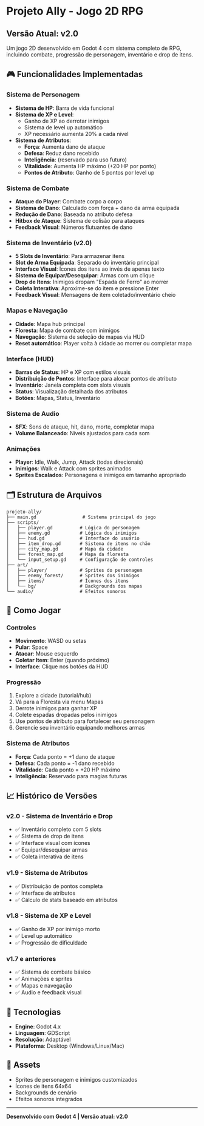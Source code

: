 # Projeto Ally - Jogo 2D RPG

## Versão Atual: v2.0

Um jogo 2D desenvolvido em Godot 4 com sistema completo de RPG, incluindo combate, progressão de personagem, inventário e drop de itens.

## 🎮 Funcionalidades Implementadas

### Sistema de Personagem
- **Sistema de HP**: Barra de vida funcional
- **Sistema de XP e Level**: 
  - Ganho de XP ao derrotar inimigos
  - Sistema de level up automático
  - XP necessário aumenta 20% a cada nível
- **Sistema de Atributos**:
  - **Força**: Aumenta dano de ataque
  - **Defesa**: Reduz dano recebido
  - **Inteligência**: (reservado para uso futuro)
  - **Vitalidade**: Aumenta HP máximo (+20 HP por ponto)
  - **Pontos de Atributo**: Ganho de 5 pontos por level up

### Sistema de Combate
- **Ataque do Player**: Combate corpo a corpo
- **Sistema de Dano**: Calculado com força + dano da arma equipada
- **Redução de Dano**: Baseada no atributo defesa
- **Hitbox de Ataque**: Sistema de colisão para ataques
- **Feedback Visual**: Números flutuantes de dano

### Sistema de Inventário (v2.0)
- **5 Slots de Inventário**: Para armazenar itens
- **Slot de Arma Equipada**: Separado do inventário principal
- **Interface Visual**: Ícones dos itens ao invés de apenas texto
- **Sistema de Equipar/Desequipar**: Armas com um clique
- **Drop de Itens**: Inimigos dropam "Espada de Ferro" ao morrer
- **Coleta Interativa**: Aproxime-se do item e pressione Enter
- **Feedback Visual**: Mensagens de item coletado/inventário cheio

### Mapas e Navegação
- **Cidade**: Mapa hub principal
- **Floresta**: Mapa de combate com inimigos
- **Navegação**: Sistema de seleção de mapas via HUD
- **Reset automático**: Player volta à cidade ao morrer ou completar mapa

### Interface (HUD)
- **Barras de Status**: HP e XP com estilos visuais
- **Distribuição de Pontos**: Interface para alocar pontos de atributo
- **Inventário**: Janela completa com slots visuais
- **Status**: Visualização detalhada dos atributos
- **Botões**: Mapas, Status, Inventário

### Sistema de Audio
- **SFX**: Sons de ataque, hit, dano, morte, completar mapa
- **Volume Balanceado**: Níveis ajustados para cada som

### Animações
- **Player**: Idle, Walk, Jump, Attack (todas direcionais)
- **Inimigos**: Walk e Attack com sprites animados
- **Sprites Escalados**: Personagens e inimigos em tamanho apropriado

## 🗂️ Estrutura de Arquivos

```
projeto-ally/
├── main.gd                 # Sistema principal do jogo
├── scripts/
│   ├── player.gd          # Lógica do personagem
│   ├── enemy.gd           # Lógica dos inimigos
│   ├── hud.gd             # Interface do usuário
│   ├── item_drop.gd       # Sistema de itens no chão
│   ├── city_map.gd        # Mapa da cidade
│   ├── forest_map.gd      # Mapa da floresta
│   └── input_setup.gd     # Configuração de controles
├── art/
│   ├── player/            # Sprites do personagem
│   ├── enemy_forest/      # Sprites dos inimigos
│   ├── items/             # Ícones dos itens
│   └── bg/                # Backgrounds dos mapas
└── audio/                 # Efeitos sonoros
```

## 🎯 Como Jogar

### Controles
- **Movimento**: WASD ou setas
- **Pular**: Space
- **Atacar**: Mouse esquerdo
- **Coletar Item**: Enter (quando próximo)
- **Interface**: Clique nos botões da HUD

### Progressão
1. Explore a cidade (tutorial/hub)
2. Vá para a Floresta via menu Mapas
3. Derrote inimigos para ganhar XP
4. Colete espadas dropadas pelos inimigos
5. Use pontos de atributo para fortalecer seu personagem
6. Gerencie seu inventário equipando melhores armas

### Sistema de Atributos
- **Força**: Cada ponto = +1 dano de ataque
- **Defesa**: Cada ponto = -1 dano recebido
- **Vitalidade**: Cada ponto = +20 HP máximo
- **Inteligência**: Reservado para magias futuras

## 📈 Histórico de Versões

### v2.0 - Sistema de Inventário e Drop
- ✅ Inventário completo com 5 slots
- ✅ Sistema de drop de itens
- ✅ Interface visual com ícones
- ✅ Equipar/desequipar armas
- ✅ Coleta interativa de itens

### v1.9 - Sistema de Atributos
- ✅ Distribuição de pontos completa
- ✅ Interface de atributos
- ✅ Cálculo de stats baseado em atributos

### v1.8 - Sistema de XP e Level
- ✅ Ganho de XP por inimigo morto
- ✅ Level up automático
- ✅ Progressão de dificuldade

### v1.7 e anteriores
- ✅ Sistema de combate básico
- ✅ Animações e sprites
- ✅ Mapas e navegação
- ✅ Audio e feedback visual

## 🔧 Tecnologias

- **Engine**: Godot 4.x
- **Linguagem**: GDScript
- **Resolução**: Adaptável
- **Plataforma**: Desktop (Windows/Linux/Mac)

## 🎨 Assets

- Sprites de personagem e inimigos customizados
- Ícones de itens 64x64
- Backgrounds de cenário
- Efeitos sonoros integrados

---

**Desenvolvido com Godot 4 | Versão atual: v2.0**